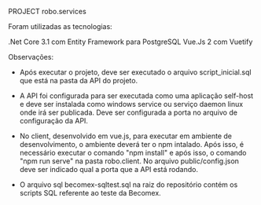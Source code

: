 PROJECT robo.services

Foram utilizadas as tecnologias:

.Net Core 3.1 com Entity Framework para PostgreSQL
Vue.Js 2 com Vuetify

Observações:

- Após executar o projeto, deve ser executado o arquivo script_inicial.sql que está na pasta da API do projeto.

- A API foi configurada para ser executada como uma aplicação self-host e deve ser instalada como windows service ou serviço daemon linux onde irá ser publicada. Deve ser configurada a porta no arquivo de configuração da API.

- No client, desenvolvido em vue.js, para executar em ambiente de desenvolvimento, o ambiente deverá ter o npm intalado. Após isso, é necessário executar o comando "npm install" e após isso, o comando "npm run serve" na pasta robo.client. No arquivo public/config.json deve ser indicado qual a porta que a API está rodando.

- O arquivo sql becomex-sqltest.sql na raiz do repositório contém os scripts SQL referente ao teste da Becomex.
